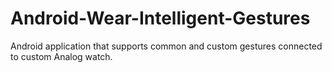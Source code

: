 # Android-Wear-Intelligent-Gestures
Android application that supports common and custom gestures connected to custom Analog watch.
